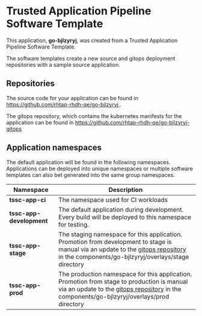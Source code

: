 # Trusted Application Pipeline Software Template

This application, **go-bjlzyryj**, was created from a Trusted Application Pipeline Software Template.

The software templates create a new source and gitops deployment repositories with a sample source application. 

## Repositories

The source code for your application can be found in [https://github.com/rhtap-rhdh-qe/go-bjlzyryj ](https://github.com/rhtap-rhdh-qe/go-bjlzyryj ).
 
The gitops repository, which contains the kubernetes manifests for the application can be found in 
[https://github.com/rhtap-rhdh-qe/go-bjlzyryj-gitops ](https://github.com/rhtap-rhdh-qe/go-bjlzyryj-gitops ) 

## Application namespaces 

The default application will be found in the following namespaces. Applications can be deployed into unique namespaces or multiple software templates can also bet generated into the same group namespaces.  

|  Namespace   |  Description   |  
| -------- | -------- |
| **tssc-app-ci** | The namespace used for CI workloads |
| **tssc-app-development** | The default application during development. Every build will be deployed to this namespace for testing. |
| **tssc-app-stage** | The staging namespace for this application. Promotion from development to stage is manual via an update to the [gitops repository](https://github.com/rhtap-rhdh-qe/go-bjlzyryj-gitops ) in the components/go-bjlzyryj/overlays/stage directory |
| **tssc-app-prod** | The production namespace for this application. Promotion from stage to production is manual via an update to the [gitops repository](https://github.com/rhtap-rhdh-qe/go-bjlzyryj-gitops ) in the components/go-bjlzyryj/overlays/prod directory |